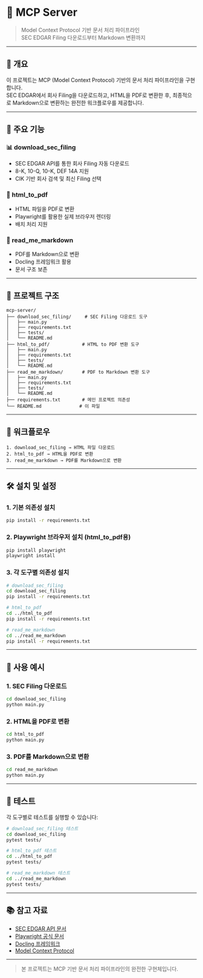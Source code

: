 # 🧠 MCP Server

> Model Context Protocol 기반 문서 처리 파이프라인  
> SEC EDGAR Filing 다운로드부터 Markdown 변환까지

---

## 📌 개요

이 프로젝트는 MCP (Model Context Protocol) 기반의 문서 처리 파이프라인을 구현합니다.  
SEC EDGAR에서 회사 Filing을 다운로드하고, HTML을 PDF로 변환한 후, 최종적으로 Markdown으로 변환하는 완전한 워크플로우를 제공합니다.

---

## 🚀 주요 기능

### 📊 download_sec_filing
- SEC EDGAR API를 통한 회사 Filing 자동 다운로드
- 8-K, 10-Q, 10-K, DEF 14A 지원
- CIK 기반 회사 검색 및 최신 Filing 선택

### 📄 html_to_pdf  
- HTML 파일을 PDF로 변환
- Playwright를 활용한 실제 브라우저 렌더링
- 배치 처리 지원

### 📝 read_me_markdown
- PDF를 Markdown으로 변환
- Docling 프레임워크 활용
- 문서 구조 보존

---

## 📂 프로젝트 구조

```
mcp-server/
├── download_sec_filing/     # SEC Filing 다운로드 도구
│   ├── main.py
│   ├── requirements.txt
│   ├── tests/
│   └── README.md
├── html_to_pdf/            # HTML to PDF 변환 도구
│   ├── main.py
│   ├── requirements.txt
│   ├── tests/
│   └── README.md
├── read_me_markdown/       # PDF to Markdown 변환 도구
│   ├── main.py
│   ├── requirements.txt
│   ├── tests/
│   └── README.md
├── requirements.txt        # 메인 프로젝트 의존성
└── README.md              # 이 파일
```

---

## 🔄 워크플로우

```
1. download_sec_filing → HTML 파일 다운로드
2. html_to_pdf → HTML을 PDF로 변환  
3. read_me_markdown → PDF를 Markdown으로 변환
```

---

## 🛠️ 설치 및 설정

### 1. 기본 의존성 설치

```bash
pip install -r requirements.txt
```

### 2. Playwright 브라우저 설치 (html_to_pdf용)

```bash
pip install playwright
playwright install
```

### 3. 각 도구별 의존성 설치

```bash
# download_sec_filing
cd download_sec_filing
pip install -r requirements.txt

# html_to_pdf  
cd ../html_to_pdf
pip install -r requirements.txt

# read_me_markdown
cd ../read_me_markdown
pip install -r requirements.txt
```

---

## 🚀 사용 예시

### 1. SEC Filing 다운로드

```bash
cd download_sec_filing
python main.py
```

### 2. HTML을 PDF로 변환

```bash
cd html_to_pdf
python main.py
```

### 3. PDF를 Markdown으로 변환

```bash
cd read_me_markdown
python main.py
```

---

## 🧪 테스트

각 도구별로 테스트를 실행할 수 있습니다:

```bash
# download_sec_filing 테스트
cd download_sec_filing
pytest tests/

# html_to_pdf 테스트
cd ../html_to_pdf
pytest tests/

# read_me_markdown 테스트
cd ../read_me_markdown
pytest tests/
```

---

## 📚 참고 자료

- [SEC EDGAR API 문서](https://www.sec.gov/edgar/sec-api-documentation)
- [Playwright 공식 문서](https://playwright.dev/python/docs/intro)
- [Docling 프레임워크](https://github.com/docling-ai/docling)
- [Model Context Protocol](https://modelcontextprotocol.io/)

---

> 본 프로젝트는 MCP 기반 문서 처리 파이프라인의 완전한 구현체입니다.

